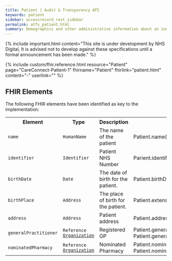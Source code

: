 ```yaml
---
title: Patient | Audit & Transparency API
keywords: patient
sidebar: accessrecord_rest_sidebar
permalink: atfs_patient.html
summary: Demographics and other administrative information about an individual receiving care or other health-related services.
---
```


{% include important.html content="This site is under development by NHS Digital, It is advised not to develop against these specifications until a formal announcement has been made." %}

{% include custom/fhir.reference.html resource="Patient" page="CareConnect-Patient-1" fhirname="Patient" fhirlink="patient.html" content="-" userlink="" %}

## FHIR Elements ##

The following FHIR elements have been identified as key to the implementation:

<table style="min-width:100%;width:100%">
<tr id="clinical">
    <th style="width:15%;">Element</th>
    <th style="width:15%;">Type</th>
    <th style="width:30%;">Description</th>
    <th style="width:35%;">Path</th>
</tr>
<tr>
    <td><code class="highlighter-rouge">name</code></td>
    <td><code class="highlighter-rouge">HumanName</code></td>
    <td>The name of the patient</td>
    <td>Patient.name(official)</td>
</tr>
<tr>
    <td><code class="highlighter-rouge">identifier</code></td>
    <td><code class="highlighter-rouge">Identifier</code></td>
    <td>Patient NHS Number</td>
    <td>Parient.identifier(nhsNumber)</td>
</tr>
<tr>
    <td><code class="highlighter-rouge">birthDate</code></td>
    <td><code class="highlighter-rouge">Date</code></td>
    <td>The date of birth for the patient.</td>
    <td>Patient.birthDate</td>
</tr>
<tr>
    <td><code class="highlighter-rouge">birthPlace</code></td>
    <td><code class="highlighter-rouge">Address</code></td>
    <td>The place of birth for the patient.</td>
    <td>Patient.extension.birthPlace</td>
</tr>
<tr>
    <td><code class="highlighter-rouge">address</code></td>
    <td><code class="highlighter-rouge">Address</code></td>
    <td>Patient address</td>
    <td>Patient.address</td>
</tr>
<tr>
    <td><code class="highlighter-rouge">generalPractitioner</code></td>
    <td><code class="highlighter-rouge">Reference <a href="atfs_organization.html">Organization</a></code></td>
    <td>Registered GP</td>
    <td>Patient.generalPractitioner.display<br/>Patient.generalPractitioner.reference</td>
</tr>
<tr>
    <td><code class="highlighter-rouge">nominatedPharmacy</code></td>
    <td><code class="highlighter-rouge">Reference <a href="atfs_organization.html">Organization</a></code></td>
    <td>Nominated Pharmacy</td>
    <td>Patient.nominatedPharmacy.display<br/>Patient.nominatedPharmacy.reference</td>
</tr>
</table>